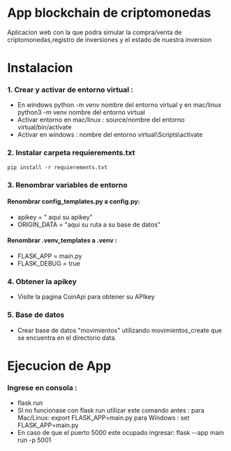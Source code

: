 # App blockchain de criptomonedas

Aplicacion web con la que podra simular la compra/venta de criptomonedas,registro de inversiones y el estado de nuestra inversion

# Instalacion
### 1. Crear y activar de entorno virtual :
- En windows python -m venv nombre del entorno virtual y en mac/linux python3 -m venv nombre del entorno virtual
-  Activar entorno en mac/linux : source/nombre del entorno virtual/bin/activate
- Activar en windows : nombre del entorno virtual\Scripts\activate

### 2. Instalar carpeta requierements.txt
 ````
pip install -r requierements.txt
````
### 3. Renombrar variables de entorno
#### Renombrar config_templates.py a config.py:
- apikey = " aqui su apikey"
- ORIGIN_DATA = "aqui su ruta a su base de datos"
#### Renombrar .venv_templates a .venv : 
- FLASK_APP = main.py
- FLASK_DEBUG = true

### 4. Obtener la apikey 
- Visite la pagina CoinApi para obtener su APIkey

### 5. Base de datos
- Crear base de datos "movimientos" utilizando movimientos_create que se encuentra en el directorio data.

# Ejecucion de App
### Ingrese en consola :
- flask run
- SI no funcionase con flask run utilizar este comando antes : para Mac/Linux: export FLASK_APP=main.py para Windows : set FLASK_APP=main.py
- En caso de que el puerto 5000 este ocupado ingresar: flask --app main run -p 5001